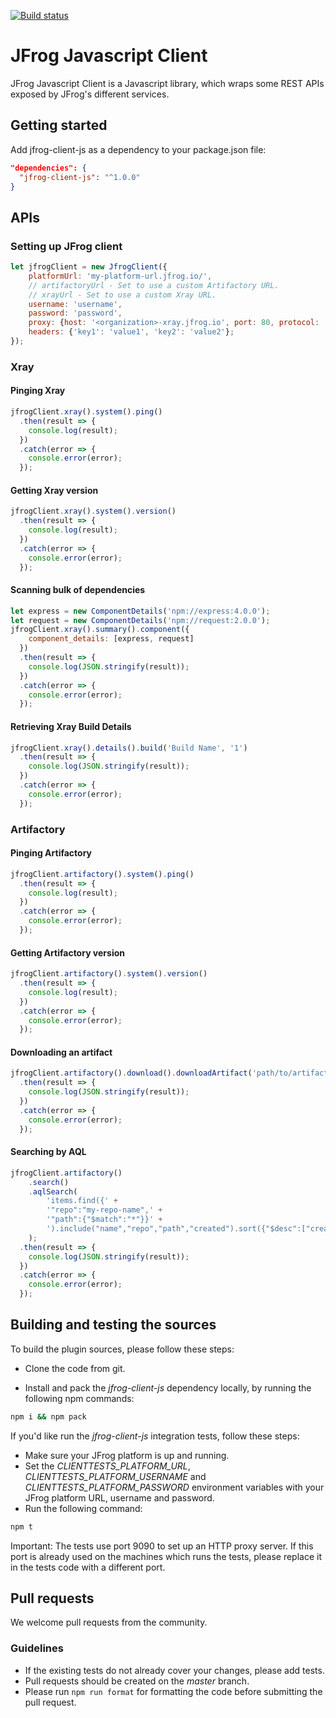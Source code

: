 [![Build status](https://github.com/jfrog/jfrog-client-js/workflows/Build/badge.svg)](https://github.com/jfrog/xray-client-js/actions)

# JFrog Javascript Client

JFrog Javascript Client is a Javascript library, which wraps some REST APIs exposed by JFrog's different services.

## Getting started

Add jfrog-client-js as a dependency to your package.json file:

```json
"dependencies": {
  "jfrog-client-js": "^1.0.0"
}
```

## APIs
### Setting up JFrog client

```javascript
let jfrogClient = new JfrogClient({
    platformUrl: 'my-platform-url.jfrog.io/',
    // artifactoryUrl - Set to use a custom Artifactory URL.
    // xrayUrl - Set to use a custom Xray URL.
    username: 'username',
    password: 'password',
    proxy: {host: '<organization>-xray.jfrog.io', port: 80, protocol: 'https'},
    headers: {'key1': 'value1', 'key2': 'value2'};
});
```

### Xray
#### Pinging Xray

```javascript
jfrogClient.xray().system().ping()
  .then(result => {
    console.log(result);
  })
  .catch(error => {
    console.error(error);
  });
```

#### Getting Xray version

```javascript
jfrogClient.xray().system().version()
  .then(result => {
    console.log(result);
  })
  .catch(error => {
    console.error(error);
  });
```

#### Scanning bulk of dependencies

```javascript
let express = new ComponentDetails('npm://express:4.0.0');
let request = new ComponentDetails('npm://request:2.0.0');
jfrogClient.xray().summary().component({
    component_details: [express, request]
  })
  .then(result => {
    console.log(JSON.stringify(result));
  })
  .catch(error => {
    console.error(error);
  });
```

#### Retrieving Xray Build Details

```javascript
jfrogClient.xray().details().build('Build Name', '1')
  .then(result => {
    console.log(JSON.stringify(result));
  })
  .catch(error => {
    console.error(error);
  });
```

### Artifactory

#### Pinging Artifactory

```javascript
jfrogClient.artifactory().system().ping()
  .then(result => {
    console.log(result);
  })
  .catch(error => {
    console.error(error);
  });
```

#### Getting Artifactory version

```javascript
jfrogClient.artifactory().system().version()
  .then(result => {
    console.log(result);
  })
  .catch(error => {
    console.error(error);
  });
```

#### Downloading an artifact

```javascript
jfrogClient.artifactory().download().downloadArtifact('path/to/artifact')
  .then(result => {
    console.log(JSON.stringify(result));
  })
  .catch(error => {
    console.error(error);
  });
```

#### Searching by AQL

```javascript
jfrogClient.artifactory()
    .search()
    .aqlSearch(
        'items.find({' +
        '"repo":"my-repo-name",' +
        '"path":{"$match":"*"}}' +
        ').include("name","repo","path","created").sort({"$desc":["created"]}).limit(10)'
    );
  .then(result => {
    console.log(JSON.stringify(result));
  })
  .catch(error => {
    console.error(error);
  });
```

## Building and testing the sources

To build the plugin sources, please follow these steps:

* Clone the code from git.

* Install and pack the _jfrog-client-js_ dependency locally, by running the following npm commands:

```bash
npm i && npm pack
```

If you'd like run the _jfrog-client-js_ integration tests, follow these steps:

* Make sure your JFrog platform is up and running.
* Set the _CLIENTTESTS_PLATFORM_URL_, _CLIENTTESTS_PLATFORM_USERNAME_ and _CLIENTTESTS_PLATFORM_PASSWORD_ environment variables with your JFrog platform URL, username and password.
* Run the following command:

```bash
npm t
```

Important: The tests use port 9090 to set up an HTTP proxy server. If this port is already used on the machines which runs the tests, please replace it in the tests code with a different port.

## Pull requests

We welcome pull requests from the community.

### Guidelines

* If the existing tests do not already cover your changes, please add tests.
* Pull requests should be created on the _master_ branch.
* Please run `npm run format` for formatting the code before submitting the pull request.

